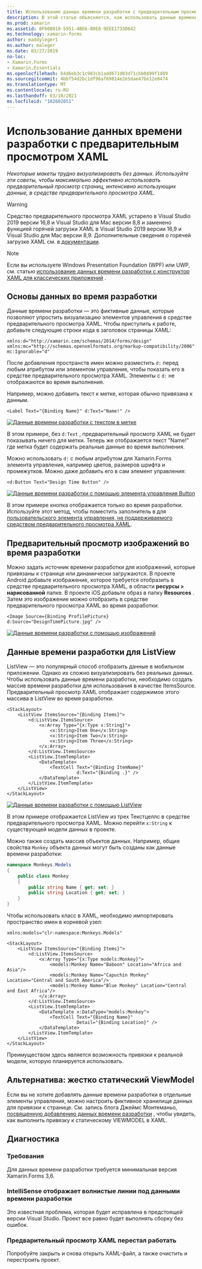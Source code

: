 ```yaml
---
title: Использование данных времени разработки с предварительным просмотром XAML
description: В этой статье объясняется, как использовать данные времени разработки для отображения макетов с большим объемом данных в средстве предварительного просмотра XAML без запуска приложения.
ms.prod: xamarin
ms.assetid: 0F608019-5951-4BE6-80E0-9EEE1733D642
ms.technology: xamarin-forms
author: maddyleger1
ms.author: maleger
ms.date: 03/27/2019
no-loc:
- Xamarin.Forms
- Xamarin.Essentials
ms.openlocfilehash: b4d6eb3c1c983cb1add671d03d71cbb0499f1d89
ms.sourcegitcommit: 4bbf54d2bc1df96af69814e2e5dae47be12e0474
ms.translationtype: MT
ms.contentlocale: ru-RU
ms.lasthandoff: 03/10/2021
ms.locfileid: "102602051"
---
```

# <a name="use-design-time-data-with-the-xaml-previewer"></a>Использование данных времени разработки с предварительным просмотром XAML

_Некоторые макеты трудно визуализировать без данных. Используйте эти советы, чтобы максимально эффективно использовать предварительный просмотр страниц, интенсивно использующих данные, в средстве предварительного просмотра XAML._

> [!WARNING]
> Средство предварительного просмотра XAML устарело в Visual Studio 2019 версии 16,8 и Visual Studio для Mac версии 8,8 и заменено функцией горячей загрузки XAML в Visual Studio 2019 версии 16,9 и Visual Studio для Mac версии 8,9.
> Дополнительные сведения о горячей загрузке XAML см. в [документации](~/xamarin-forms/xaml/hot-reload.md).

> [!NOTE]
> Если вы используете Windows Presentation Foundation (WPF) или UWP, см. статью [использование данных времени разработки с конструктор XAML для классических приложений](/visualstudio/xaml-tools/xaml-designtime-data) .

## <a name="design-time-data-basics"></a>Основы данных во время разработки

Данные времени разработки — это фиктивные данные, которые позволяют упростить визуализацию элементов управления в средстве предварительного просмотра XAML. Чтобы приступить к работе, добавьте следующие строки кода в заголовок страницы XAML:

```xaml
xmlns:d="http://xamarin.com/schemas/2014/forms/design"
xmlns:mc="http://schemas.openxmlformats.org/markup-compatibility/2006"
mc:Ignorable="d"
```

После добавления пространств имен можно разместить `d:` перед любым атрибутом или элементом управления, чтобы показать его в средстве предварительного просмотра XAML. Элементы с `d:` не отображаются во время выполнения.

Например, можно добавить текст к метке, которая обычно привязана к данным.

```xaml
<Label Text="{Binding Name}" d:Text="Name!" />
```

[![Данные времени разработки с текстом в метке](xaml-previewer-images/designtimedata-label-sm.png "Добавление метки данных времени разработки с помощью текста")](xaml-previewer-images/designtimedata-label-lg.png#lightbox)

В этом примере, без `d:Text` , предварительный просмотр XAML не будет показывать ничего для метки. Теперь же отображается текст "Name!" где метка будет содержать реальные данные во время выполнения.

Можно использовать `d:` с любым атрибутом для Xamarin.Forms элемента управления, например цветов, размеров шрифта и промежутков. Можно даже добавить его в сам элемент управления:

```xaml
<d:Button Text="Design Time Button" />
```

[![Данные времени разработки с помощью элемента управления Button](xaml-previewer-images/designtimedata-controls-sm.png "Данные времени разработки с помощью элемента управления Button")](xaml-previewer-images/designtimedata-controls-lg.png#lightbox)

В этом примере кнопка отображается только во время разработки. Используйте этот метод, чтобы поместить заполнитель в для [пользовательского элемента управления, не поддерживаемого средством предварительного просмотра XAML](render-custom-controls.md).

## <a name="preview-images-at-design-time"></a>Предварительный просмотр изображений во время разработки

Можно задать источник времени разработки для изображений, которые привязаны к странице или динамически загружаются. В проекте Android добавьте изображение, которое требуется отобразить в средстве предварительного просмотра XAML, в области **ресурсы > нарисованной** папке. В проекте iOS добавьте образ в папку **Resources** . Затем это изображение можно отобразить в средстве предварительного просмотра XAML во время разработки:

```xaml
<Image Source={Binding ProfilePicture} d:Source="DesignTimePicture.jpg" />
```

[![Данные времени разработки с помощью изображений](xaml-previewer-images/designtimedata-image-sm.png "Данные времени разработки с помощью иамжес")](xaml-previewer-images/designtimedata-image-lg.png#lightbox)

## <a name="design-time-data-for-listviews"></a>Данные времени разработки для ListView

ListView — это популярный способ отобразить данные в мобильном приложении. Однако их сложно визуализировать без реальных данных. Чтобы использовать данные времени разработки, необходимо создать массив времени разработки для использования в качестве ItemsSource. Предварительный просмотр XAML отображает содержимое этого массива в ListView во время разработки.

```xaml
<StackLayout>
    <ListView ItemsSource="{Binding Items}">
        <d:ListView.ItemsSource>
            <x:Array Type="{x:Type x:String}">
                <x:String>Item One</x:String>
                <x:String>Item Two</x:String>
                <x:String>Item Three</x:String>
            </x:Array>
        </d:ListView.ItemsSource>
        <ListView.ItemTemplate>
            <DataTemplate>
                <TextCell Text="{Binding ItemName}"
                          d:Text="{Binding .}" />
            </DataTemplate>
        </ListView.ItemTemplate>
    </ListView>
</StackLayout>
```

[![Данные времени разработки с помощью ListView](xaml-previewer-images/designtimedata-itemssource-sm.png "Данные времени разработки с помощью ListView")](xaml-previewer-images/designtimedata-itemssource-lg.png#lightbox)

В этом примере отображается ListView из трех Текстцеллс в средстве предварительного просмотра XAML. Можно перейти `x:String` к существующей модели данных в проекте.

Можно также создать массив объектов данных. Например, общие свойства `Monkey` объекта данных могут быть созданы как данные времени разработки:

```csharp
namespace Monkeys.Models
{
    public class Monkey
    {
        public string Name { get; set; }
        public string Location { get; set; }
    }
}
```

Чтобы использовать класс в XAML, необходимо импортировать пространство имен в корневой узел:

```xaml
xmlns:models="clr-namespace:Monkeys.Models"
```

```xaml
<StackLayout>
    <ListView ItemsSource="{Binding Items}">
        <d:ListView.ItemsSource>
            <x:Array Type="{x:Type models:Monkey}">
                <models:Monkey Name="Baboon" Location="Africa and Asia"/>
                <models:Monkey Name="Capuchin Monkey" Location="Central and South America"/>
                <models:Monkey Name="Blue Monkey" Location="Central and East Africa"/>
            </x:Array>
        </d:ListView.ItemsSource>
        <ListView.ItemTemplate>
            <DataTemplate x:DataType="models:Monkey">
                <TextCell Text="{Binding Name}"
                          Detail="{Binding Location}" />
            </DataTemplate>
        </ListView.ItemTemplate>
    </ListView>
</StackLayout>
```

Преимуществом здесь является возможность привязки к реальной модели, которую планируется использовать.

## <a name="alternative-hardcode-a-static-viewmodel"></a>Альтернатива: жестко статический ViewModel

Если вы не хотите добавлять данные времени разработки в отдельные элементы управления, можно настроить фиктивное хранилище данных для привязки к странице. См. запись блога Джеймс Монтеманьо, [посвященную добавлению данных времени разработки](https://montemagno.com/xamarin-forms-design-time-data-tips-best-practices/) , чтобы увидеть, как выполнить привязку к статическому VIEWMODEL в XAML.

## <a name="troubleshooting"></a>Диагностика

### <a name="requirements"></a>Требования

Для данных времени разработки требуется минимальная версия Xamarin.Forms 3,6.

### <a name="intellisense-shows-squiggly-lines-under-my-design-time-data"></a>IntelliSense отображает волнистые линии под данными времени разработки

Это известная проблема, которая будет исправлена в предстоящей версии Visual Studio. Проект все равно будет выполнять сборку без ошибок.

### <a name="the-xaml-previewer-stopped-working"></a>Предварительный просмотр XAML перестал работать

Попробуйте закрыть и снова открыть XAML-файл, а также очистить и перестроить проект.

